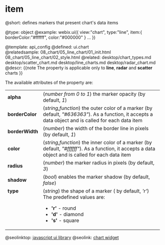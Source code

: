 item
=============


@short:
	defines markers that present chart's data items

@type: object
@example:
webix.ui({
	view:"chart",
    type:"line",
	item:{
		borderColor:"#ffffff",
        color:"#000000"
    }
    ...
})

@template:	api_config
@defined:	ui.chart	
@relatedsample:
	08_chart/05_line_chart/01_init.html
    08_chart/05_line_chart/02_style.html
@related:
	desktop/chart_types.md
    desktop/scatter_chart.md
    desktop/line_charts.md
    desktop/radar_chart.md
@descr:
{{note
The property is applicable only to **line**, **radar** and **scatter** charts
}}

The available attributes of the property are:

<table class="webixdoc_links">
	<tbody>
		<tr>
			<td class="webixdoc_links0"> <b>alpha</b> </td>
			<td>(<i>number from 0 to 1</i>) the marker opacity (by default, <i>1</i>)</td>
		</tr>
		<tr>
			<td class="webixdoc_links0"><b>borderColor</b></td>
			<td>(<i>string,function</i>) the outer color of a marker (by default, <i>"#636363"</i>). As a function, it accepts a data object and is called for each data item  </td>
		</tr>
		<tr>
			<td class="webixdoc_links0"><b>borderWidth</b></td>
			<td>(<i>number</i>) the width of the border line in pixels (by default, <i>1</i>)</td>
		</tr>
		<tr>
			<td class="webixdoc_links0"><b>color</b></td>
			<td>(<i>string,function</i>) the inner color of a marker (by default, <i>"#ffffff"</i>). As a function, it accepts a data object and is called for each data item</td>
		</tr>
		<tr>
			<td class="webixdoc_links0"><b>radius</b></td>
			<td>(<i>number</i>) the marker radius in pixels  (by default, <i>3</i>)</td>
		</tr>
		<tr>
			<td class="webixdoc_links0"><b>shadow</b></td>
			<td>(<i>bool</i>) enables the marker shadow (by default, <i>false</i>)</td>
		</tr>
		<tr>
			<td class="webixdoc_links0" style="vertical-align: top;"><b>type</b> </td>
			<td style="vertical-align: top;">
				(<i>string</i>) the shape of a marker ( by default, <i>'r'</i>) 
				<br>
				The predefined values are:
				<ul>
					<li><b>'r'</b> -  round</li>
					<li><b>'d'</b> -  diamond</li>
                    <li><b>'s'</b> -  square</li>
				</ul>
			</td>
		</tr>
</tbody>
</table>



@seolinktop: [javascript ui library](https://webix.com)
@seolink: [chart widget](https://webix.com/widget/charts/)